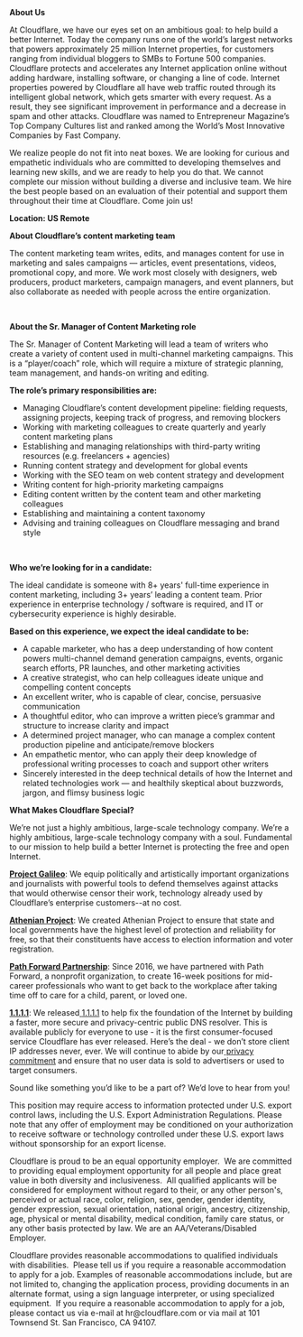 <div class="content-intro">
	<div><strong>About Us</strong></div>
	<div>
		<p><span style="font-weight: 400;">At Cloudflare, we have our eyes set on an ambitious goal: to help build a better Internet. Today the company runs one of the world’s largest networks that powers approximately 25 million Internet properties, for customers ranging from individual bloggers to SMBs to Fortune 500 companies. Cloudflare protects and accelerates any Internet application online without adding hardware, installing software, or changing a line of code. Internet properties powered by Cloudflare all have web traffic routed through its intelligent global network, which gets smarter with every request. As a result, they see significant improvement in performance and a decrease in spam and other attacks. Cloudflare was named to Entrepreneur Magazine’s Top Company Cultures list and ranked among the World’s Most Innovative Companies by Fast Company.</span><span style="font-weight: 400;">&nbsp;</span></p>
		<p><span style="font-weight: 400;">We realize people do not fit into neat boxes. We are looking for curious and empathetic individuals who are committed to developing themselves and learning new skills, and we are ready to help you do that. We cannot complete our mission without building a diverse and inclusive team. We hire the best people based on an evaluation of their potential and support them throughout their time at Cloudflare. Come join us!&nbsp;</span></p>
	</div>
</div>
<p><strong>Location: US Remote</strong></p>
<p><strong>About Cloudflare’s content marketing team</strong></p>
<p>The content marketing team writes, edits, and manages content for use in marketing and sales campaigns — articles, event presentations, videos, promotional copy, and more. We work most closely with designers, web producers, product marketers, campaign managers, and event planners, but also collaborate as needed with people across the entire organization.</p>
<p>&nbsp;</p>
<p><strong>About the Sr. Manager of Content Marketing role</strong></p>
<p>The Sr. Manager of Content Marketing will lead a team of writers who create a variety of content used in multi-channel marketing campaigns. This is a “player/coach” role, which will require a mixture of strategic planning, team management, and hands-on writing and editing.&nbsp;</p>
<p><strong>The role’s primary responsibilities are:</strong></p>
<ul>
	<li>Managing Cloudflare’s content development pipeline: fielding requests, assigning projects, keeping track of progress, and removing blockers</li>
	<li>Working with marketing colleagues to create quarterly and yearly content marketing plans</li>
	<li>Establishing and managing relationships with third-party writing resources (e.g. freelancers + agencies)</li>
	<li>Running content strategy and development for global events</li>
	<li>Working with the SEO team on web content strategy and development</li>
	<li>Writing content for high-priority marketing campaigns</li>
	<li>Editing content written by the content team and other marketing colleagues</li>
	<li>Establishing and maintaining a content taxonomy</li>
	<li>Advising and training colleagues on Cloudflare messaging and brand style</li>
</ul>
<p>&nbsp;</p>
<p><strong>Who we’re looking for in a candidate:</strong></p>
<p>The ideal candidate is someone with 8+ years' full-time experience in content marketing, including 3+ years’ leading a content team. Prior experience in enterprise technology / software is required, and IT or cybersecurity experience is highly desirable.&nbsp;</p>
<p><strong>Based on this experience, we expect the ideal candidate to be:</strong></p>
<ul>
	<li>A capable marketer, who has a deep understanding of how content powers multi-channel demand generation campaigns, events, organic search efforts, PR launches, and other marketing activities</li>
	<li>A creative strategist, who can help colleagues ideate unique and compelling content concepts</li>
	<li>An excellent writer, who is capable of clear, concise, persuasive communication</li>
	<li>A thoughtful editor, who can improve a written piece’s grammar and structure to increase clarity and impact&nbsp;</li>
	<li>A determined project manager, who can manage a complex content production pipeline and anticipate/remove blockers</li>
	<li>An empathetic mentor, who can apply their deep knowledge of professional writing processes to coach and support other writers</li>
	<li>Sincerely interested in the deep technical details of how the Internet and related technologies work — and healthily skeptical about buzzwords, jargon, and flimsy business logic</li>
</ul>
<div class="content-conclusion">
	<p><strong>What Makes Cloudflare Special?</strong></p>
	<p><span style="font-weight: 400;">We’re not just a highly ambitious, large-scale technology company. We’re a highly ambitious, large-scale technology company with a soul. Fundamental to our mission to help build a better Internet is protecting the free and open Internet.</span></p>
	<p><a href="https://blog.cloudflare.com/protecting-free-expression-online/"><strong>Project Galileo</strong></a><span style="font-weight: 400;">: We equip politically and artistically important organizations and journalists with powerful tools to defend themselves against attacks that would otherwise censor their work, technology already used by Cloudflare’s enterprise customers--at no cost.</span></p>
	<p><strong><a href="https://www.cloudflare.com/athenian/">Athenian Project</a></strong><span style="font-weight: 400;">: We created Athenian Project to ensure that state and local governments have the highest level of protection and reliability for free, so that their constituents have access to election information and voter registration.</span></p>
	<p><a href="https://blog.cloudflare.com/tag/path-forward/"><strong>Path Forward Partnership</strong></a><span style="font-weight: 400;">: Since 2016, we have partnered with Path Forward, a nonprofit organization, to create 16-week positions for mid-career professionals who want to get back to the workplace after taking time off to care for a child, parent, or loved one.</span></p>
	<p><a href="https://1.1.1.1/"><strong>1.1.1.1</strong></a><span style="font-weight: 400;">: We released</span><a href="https://1.1.1.1/"> <span style="font-weight: 400;">1.1.1.1</span></a><span style="font-weight: 400;"> to help fix the foundation of the Internet by building a faster, more secure and privacy-centric public DNS resolver. This is available publicly for everyone to use - it is the first consumer-focused service Cloudflare has ever released. Here’s the deal - we don’t store client IP addresses never, ever. We will continue to abide by our</span><a href="https://developers.cloudflare.com/1.1.1.1/privacy/public-dns-resolver"> privacy commitment</a><span style="font-weight: 400;"> and ensure that no user data is sold to advertisers or used to target consumers.</span></p>
	<p><span style="font-weight: 400;">Sound like something you’d like to be a part of? We’d love to hear from you!</span></p>
	<p><span style="font-weight: 400;">This position may require access to information protected under U.S. export control laws, including the U.S. Export Administration Regulations. Please note that any offer of employment may be conditioned on your authorization to receive software or technology controlled under these U.S. export laws without sponsorship for an export license.</span></p>
	<p><span style="font-weight: 400;">Cloudflare is proud to be an equal opportunity employer. &nbsp;We are committed to providing equal employment opportunity for all people and place great value in both diversity and inclusiveness. &nbsp;All qualified applicants will be considered for employment without regard to their, or any other person's, perceived or actual</span> <span style="font-weight: 400;">race, color, religion, sex, gender, gender identity, gender expression, sexual orientation, national origin, ancestry, citizenship, age, physical or mental disability, medical condition, family care status, or any other basis protected by law. </span><span style="font-weight: 400;">We are an AA/Veterans/Disabled Employer.</span></p>
	<p><span style="font-weight: 400;">Cloudflare provides reasonable accommodations to qualified individuals with disabilities. &nbsp;Please tell us if you require a reasonable accommodation to apply for a job. Examples of reasonable accommodations include, but are not limited to, changing the application process, providing documents in an alternate format, using a sign language interpreter, or using specialized equipment. &nbsp;If you require a reasonable accommodation to apply for a job, please contact us via e-mail at </span><span style="font-weight: 400;">hr@cloudflare.com</span><span style="font-weight: 400;"> or via mail at 101 Townsend St. San Francisco, CA 94107.</span></p>
</div>
